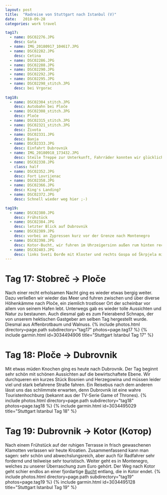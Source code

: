 ```yaml
---
layout: post
title:  "Radreise von Stuttgart nach Istanbul (V)"
date:   2018-09-28
categories: work travel

tag17:
  - name: DSC02276.JPG
    desc: Gata
  - name: IMG_20180917_104617.JPG
  - name: DSC02282.JPG
    desc: Cetina
  - name: DSC02286.JPG
  - name: DSC02288.JPG
  - name: DSC02290.JPG
  - name: DSC02292.JPG
  - name: DSC02295.JPG
  - name: DSC02298_stitch.JPG
    desc: bei Vrgorac
    
tag18:
  - name: DSC02304_stitch.JPG
    desc: Autobahn bei Ploče
  - name: DSC02308_stitch.JPG
    desc: Ploče
  - name: DSC02315_stitch.JPG
  - name: DSC02321_stitch.JPG
    desc: Života
  - name: DSC02331.JPG
    desc: Banja
  - name: DSC02333.JPG
    desc: Einfahrt Dubrovnik
  - name: IMG_20180918_173432.JPG
    desc: Steile Treppe zur Unterkunft, Fahrräder konnten wir glücklicherweise auf der anderen Seite im Altenheim lassen
  - name: DSC02338.JPG
    class: half
  - name: DSC02352.JPG
    desc: Fort Lovrijenac
  - name: DSC02358.JPG
  - name: DSC02366.JPG
    desc: King's Landing?
  - name: DSC02372.JPG
    desc: Schnell wieder weg hier ;-)

tag19:
  - name: DSC02380.JPG
    desc: Frühstück
  - name: DSC02384.JPG
    desc: letzter Blick auf Dubrovnik
  - name: DSC02389.JPG
    desc: vorbei an Zypressen kurz vor der Grenze nach Montenegro
  - name: DSC02398.JPG
    desc: Kotor-Bucht, wir fuhren im Uhrzeigersinn außen rum hinten rechts ins Eck
  - name: DSC02403.JPG
    desc: links Sveti Đorđe mit Kloster und rechts Gospa od Škrpjela mit Friedhof
---
```

# Tag 17: Stobreč → Ploče
Nach einer recht erholsamen Nacht ging es wieder etwas bergig weiter. Dazu verließen wir wieder das Meer und fuhren zwischen und über diverse Höhenkämme nach Ploče, ein ziemlich trostloser Ort der scheinbar vor allem von seinem Hafen lebt. Unterwegs gab es wieder tolle Aussichten und Natur zu bestaunen. Auch diesmal gab es zum Feierabend Schnaps, der von unserem hektischen Gastgeber am selben Tag hergestellt wurde. Diesmal aus Affenbrotbaum und Walnuss.
{% include photos.html directory=page.path subdirectory="tag17" photos=page.tag17 %}
{% include garmin.html id=3034494906 title="Stuttgart Istanbul Tag 17" %}

# Tag 18: Ploče → Dubrovnik
Mit etwas müden Knochen ging es heute nach Dubrovnik. Der Tag beginnt sehr schön mit schönen Aussichten auf die bewirtschaftete Ebene. Wir durchqueren ein kurzes Stück Bosnien und Herzegowina und müssen leider viel und stark befahrene Straße fahren. Ein Reisebus nach dem anderen lässt uns das schlimmste erwarten, denn Dubrovnik ist eine wahre Touristenhochburg (bekannt aus der TV-Serie Game of Thrones).
{% include photos.html directory=page.path subdirectory="tag18" photos=page.tag18 %}
{% include garmin.html id=3034495029 title="Stuttgart Istanbul Tag 18" %}

# Tag 19: Dubrovnik → Kotor (Котор)
Nach einem Frühstück auf der ruhigen Terrasse in frisch gewaschenen Klamotten verlassen wir heute Kroatien. Zusammenfassend kann man sagen: sehr schön und abwechslungsreich, aber auch für Radfahrer sehr fordernd und teilweise sehr touristisch. Weiter geht es in Montenegro, welches zu unserer Überraschung zum Euro gehört. Der Weg nach Kotor geht schier endlos an einer fjordartige [Bucht](https://de.wikipedia.org/wiki/Bucht_von_Kotor) entlang, die in Kotor endet.
{% include photos.html directory=page.path subdirectory="tag19" photos=page.tag19 %}
{% include garmin.html id=3034495128 title="Stuttgart Istanbul Tag 19" %}
